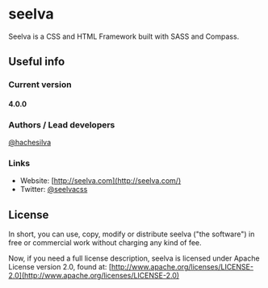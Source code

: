 # seelva #

Seelva is a CSS and HTML Framework built with SASS and Compass.

## Useful info ##

### Current version ###

#### 4.0.0 ####

### Authors / Lead developers ###

[@hachesilva](http://twitter.com/hachesilva)

### Links ###

* Website: [http://seelva.com](http://seelva.com/)
* Twitter: [@seelvacss](http://twitter.com/seelvacss)

## License ##

In short, you can use, copy, modify or distribute seelva ("the software") in free or commercial work without charging any kind of fee.

Now, if you need a full license description, seelva is licensed under Apache License version 2.0, found at:
[http://www.apache.org/licenses/LICENSE-2.0](http://www.apache.org/licenses/LICENSE-2.0)
